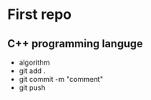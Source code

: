 # First repo
## C++ programming languge
- algorithm 
- git add . 
- git commit -m "comment"
- git push 